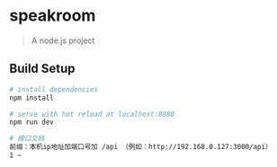 # speakroom

> A node.js project

## Build Setup

``` bash
# install dependencies
npm install

# serve with hot reload at localhost:8080
npm run dev

# 接口文档
前缀：本机ip地址加端口号加 /api （例如：http://192.168.0.127:3000/api）
1 ~ 